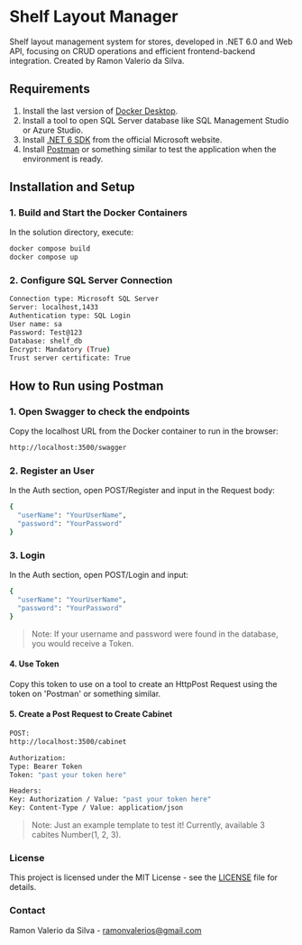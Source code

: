 # Shelf Layout Manager

Shelf layout management system for stores, developed in .NET 6.0 and Web API, focusing on CRUD operations and efficient frontend-backend integration. Created by Ramon Valerio da Silva.

## Requirements

1. Install the last version of [Docker Desktop](https://www.docker.com/products/docker-desktop).
2. Install a tool to open SQL Server database like SQL Management Studio or Azure Studio.
3. Install [.NET 6 SDK](https://dotnet.microsoft.com/en-us/download/dotnet/6.0) from the official Microsoft website.
4. Install [Postman](https://www.postman.com/downloads/) or something similar to test the application when the environment is ready.

## Installation and Setup

### 1. Build and Start the Docker Containers
   In the solution directory, execute:
   ```bash
   docker compose build
   docker compose up
   ```

### 2. Configure SQL Server Connection
```bash
Connection type: Microsoft SQL Server
Server: localhost,1433
Authentication type: SQL Login
User name: sa
Password: Test@123
Database: shelf_db
Encrypt: Mandatory (True)
Trust server certificate: True
```

## How to Run using Postman
### 1. Open Swagger to check the endpoints
Copy the localhost URL from the Docker container to run in the browser:
```bash
http://localhost:3500/swagger
```

### 2. Register an User
In the Auth section, open POST/Register and input in the Request body:
```bash
{
  "userName": "YourUserName",
  "password": "YourPassword"
}
```

### 3. Login
In the Auth section, open POST/Login and input:
```bash
{
  "userName": "YourUserName",
  "password": "YourPassword"
}
```
>Note: If your username and password were found in the database, you would receive a Token.

#### 4. Use Token
Copy this token to use on a tool to create an HttpPost Request using the token on 'Postman' or something similar.

#### 5. Create a Post Request to Create Cabinet
```bash
POST:
http://localhost:3500/cabinet
```
```bash
Authorization:
Type: Bearer Token
Token: "past your token here"
```
```bash
Headers:
Key: Authorization / Value: "past your token here"
Key: Content-Type / Value: application/json
```
>Note: Just an example template to test it!
Currently, available 3 cabites Number(1, 2, 3).

### License
This project is licensed under the MIT License - see the [LICENSE](LICENSE.md) file for details.

### Contact
Ramon Valerio da Silva - ramonvalerios@gmail.com
